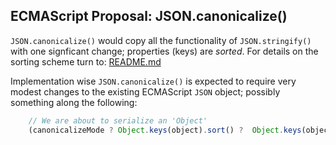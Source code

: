 ## ECMAScript Proposal: JSON.canonicalize()

`JSON.canonicalize()` would copy all the functionality of `JSON.stringify()` with one signficant change; properties (keys) are *sorted*.  For details on the sorting scheme turn to: [README.md](https://github.com/cyberphone/json-canonicalization/blob/master/README.md)

Implementation wise `JSON.canonicalize()` is expected to require very modest changes to the existing ECMAScript `JSON` object; possibly something along the following:

```js
    // We are about to serialize an 'Object'
    (canonicalizeMode ? Object.keys(object).sort() ?  Object.keys(object)).forEach((key) => {
```
